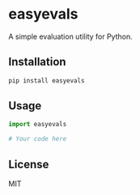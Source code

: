 # easyevals

A simple evaluation utility for Python.

## Installation

```bash
pip install easyevals
```

## Usage

```python
import easyevals

# Your code here
```

## License

MIT 